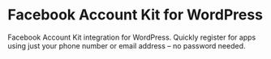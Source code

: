 Facebook Account Kit for WordPress 
====================

Facebook Account Kit integration for WordPress. Quickly register for apps using just your phone number or email address – no password needed.

